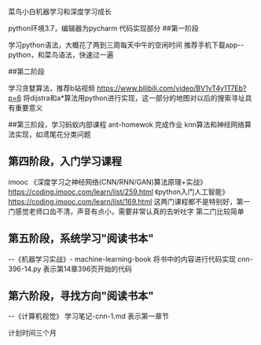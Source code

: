 菜鸟小白机器学习和深度学习成长

python环境3.7，编辑器为pycharm
代码实现部分
##第一阶段 

学习python语法，大概花了两到三周每天中午的空闲时间
推荐手机下载app--python，和菜鸟语法，快速过一遍

##第二阶段

学习贪婪算法，推荐b站视频 https://www.bilibili.com/video/BV1yT4y1T7Eb?p=6
将dijstra和a*算法用python进行实现，这一部分的地图对以后的搜索寻址具有重要意义

##第三阶段，学习蚂蚁内部课程 ant-homewok
完成作业 knn算法和神经网络算法实现，如鸢尾花分类问题

## 第四阶段，入门学习课程
imooc 
《深度学习之神经网络(CNN/RNN/GAN)算法原理+实战》https://coding.imooc.com/learn/list/259.html 
《python入门人工智能》https://coding.imooc.com/learn/list/169.html
这两门课程都不是特别好，第一门感觉老师口齿不清，声音有点小，需要非常认真的去听吐字
第二门比较简单


## 第五阶段，系统学习"阅读书本"
--《机器学习实战》- machine-learning-book
将书中的内容进行代码实现
cnn-396-14.py 表示第14章396页开始的代码

## 第六阶段，寻找方向"阅读书本"
--《计算机视觉》
学习笔记-cnn-1.md 表示第一章节

计划时间三个月
